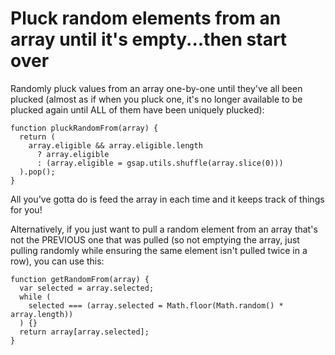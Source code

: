 # Pluck random elements from an array until it's empty...then start over

Randomly pluck values from an array one-by-one until they've all been plucked (almost as if when you pluck one, it's no longer available to be plucked again until ALL of them have been uniquely plucked):

```
function pluckRandomFrom(array) {
  return (
    array.eligible && array.eligible.length
      ? array.eligible
      : (array.eligible = gsap.utils.shuffle(array.slice(0)))
  ).pop();
}
```

All you've gotta do is feed the array in each time and it keeps track of things for you!

Alternatively, if you just want to pull a random element from an array that's not the PREVIOUS one that was pulled (so not emptying the array, just pulling randomly while ensuring the same element isn't pulled twice in a row), you can use this:

```
function getRandomFrom(array) {
  var selected = array.selected;
  while (
    selected === (array.selected = Math.floor(Math.random() * array.length))
  ) {}
  return array[array.selected];
}
```

